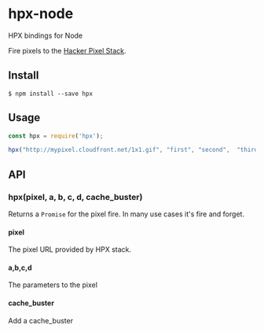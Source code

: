 # hpx-node
HPX bindings for Node

Fire pixels to the [Hacker Pixel Stack](https://github.com/Bright-Labs/hpx).

## Install

```
$ npm install --save hpx
```


## Usage

```js
const hpx = require('hpx');

hpx("http://mypixel.cloudfront.net/1x1.gif", "first", "second",  "third", "fourth", true);
```


## API

### hpx(pixel, a, b, c, d, cache_buster)

Returns a `Promise` for the pixel fire.  In many use cases it's fire and forget.

#### pixel

The pixel URL provided by HPX stack.

#### a,b,c,d

The parameters to the pixel

#### cache_buster

Add a cache_buster
